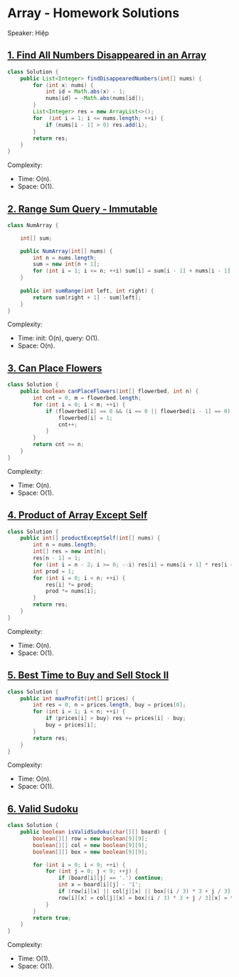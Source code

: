 # Array - Homework Solutions

Speaker: Hiệp

## [1. Find All Numbers Disappeared in an Array](https://leetcode.com/problems/find-all-numbers-disappeared-in-an-array/description/)

```java
class Solution {
    public List<Integer> findDisappearedNumbers(int[] nums) {
        for (int x: nums) {
            int id = Math.abs(x) - 1;
            nums[id] = -Math.abs(nums[id]);
        }
        List<Integer> res = new ArrayList<>();
        for  (int i = 1; i <= nums.length; ++i) {
            if (nums[i - 1] > 0) res.add(i);
        }
        return res;
    }
}
```

Complexity:

- Time: O(n).
- Space: O(1).

## [2. Range Sum Query - Immutable](https://leetcode.com/problems/range-sum-query-immutable/)

```java
class NumArray {

    int[] sum;

    public NumArray(int[] nums) {
        int n = nums.length;
        sum = new int[n + 1];
        for (int i = 1; i <= n; ++i) sum[i] = sum[i - 1] + nums[i - 1];
    }
    
    public int sumRange(int left, int right) {
        return sum[right + 1] - sum[left];
    }
}
```

Complexity:

- Time: init: O(n), query: O(1).
- Space: O(n).

## [3. Can Place Flowers](https://leetcode.com/problems/can-place-flowers/description/)

```java
class Solution {
    public boolean canPlaceFlowers(int[] flowerbed, int n) {
        int cnt = 0, m = flowerbed.length;
        for (int i = 0; i < m; ++i) {
            if (flowerbed[i] == 0 && (i == 0 || flowerbed[i - 1] == 0) && (i == m - 1 || flowerbed[i + 1] == 0)) {
                flowerbed[i] = 1;
                cnt++;
            }
        }
        return cnt >= n;
    }
}
```

Complexity:

- Time: O(n).
- Space: O(1).

## [4. Product of Array Except Self](https://leetcode.com/problems/product-of-array-except-self/description/)

```java
class Solution {
    public int[] productExceptSelf(int[] nums) {
        int n = nums.length;
        int[] res = new int[n];
        res[n - 1] = 1;
        for (int i = n - 2; i >= 0; --i) res[i] = nums[i + 1] * res[i + 1];
        int prod = 1;
        for (int i = 0; i < n; ++i) {
            res[i] *= prod;
            prod *= nums[i];
        }
        return res;
    }
}
```

Complexity:

- Time: O(n).
- Space: O(1).

## [5. Best Time to Buy and Sell Stock II](https://leetcode.com/problems/best-time-to-buy-and-sell-stock-ii/)

```java
class Solution {
    public int maxProfit(int[] prices) {
        int res = 0, n = prices.length, buy = prices[0];
        for (int i = 1; i < n; ++i) {
            if (prices[i] > buy) res += prices[i] - buy;
            buy = prices[i];
        }
        return res;
    }
}
```

Complexity:

- Time: O(n).
- Space: O(1).

## [6. Valid Sudoku](https://leetcode.com/problems/valid-sudoku/)

```java
class Solution {
    public boolean isValidSudoku(char[][] board) {
        boolean[][] row = new boolean[9][9];
        boolean[][] col = new boolean[9][9];
        boolean[][] box = new boolean[9][9];

        for (int i = 0; i < 9; ++i) {
            for (int j = 0; j < 9; ++j) {
                if (board[i][j] == '.') continue;
                int x = board[i][j] - '1';
                if (row[i][x] || col[j][x] || box[(i / 3) * 3 + j / 3][x]) return false;
                row[i][x] = col[j][x] = box[(i / 3) * 3 + j / 3][x] = true;
            }
        }
        return true;
    }
}
```

Complexity:

- Time: O(1).
- Space: O(1).